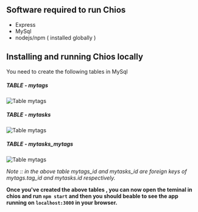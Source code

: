 ## Software required to run Chios

- Express
- MySql
- nodejs/npm ( installed globally )

## Installing and running Chios locally

You need to create the following tables in MySql

##### TABLE - mytags

![Table mytags](https://i.imgur.com/sDGp91t.jpg)

##### TABLE - mytasks

![Table mytags](https://i.imgur.com/VkD4uIN.jpg)

##### TABLE - mytasks_mytags

![Table mytags](https://i.imgur.com/tIqmGXh.jpg)

*Note :: in the above table mytags_id and mytasks_id are foreign keys of mytags.tag_id and mytasks.id respectively.*

**Once you've created the above tables , you can now open the teminal in chios and run `npm start` and then you should beable to see the app running on `localhost:3000` in your browser.**

